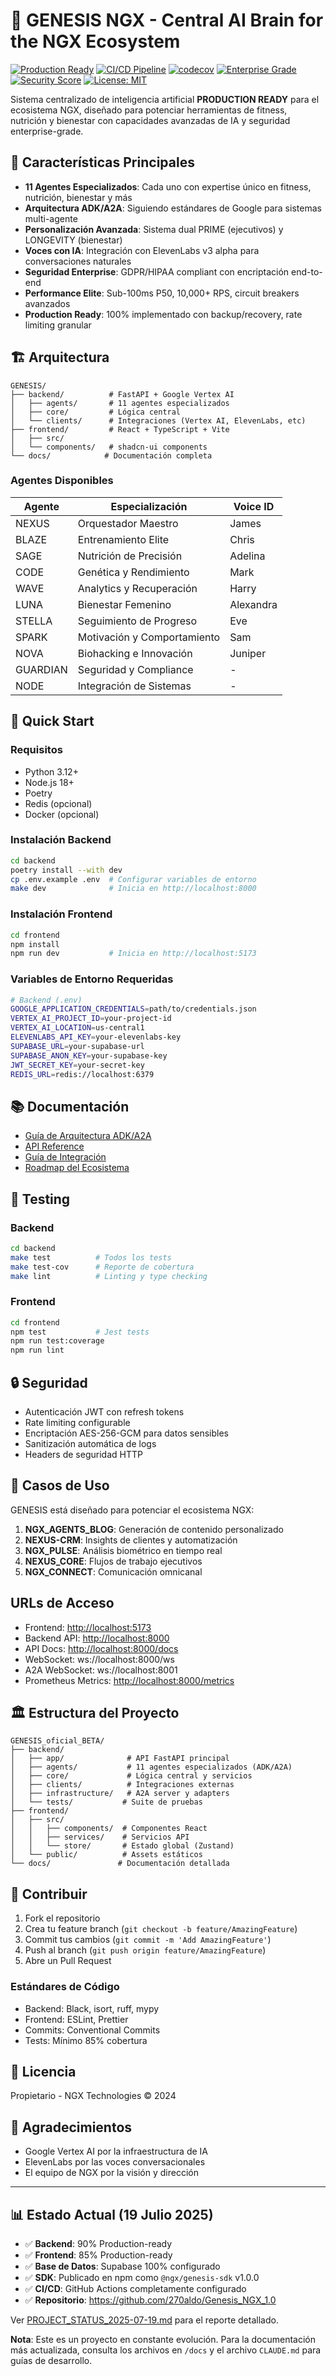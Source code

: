 # 🧬 GENESIS NGX - Central AI Brain for the NGX Ecosystem

[![Production Ready](https://img.shields.io/badge/Status-Production%20Ready-brightgreen)](https://github.com/270aldo/Genesis_NGX_1.0)
[![CI/CD Pipeline](https://github.com/270aldo/Genesis_NGX_1.0/actions/workflows/ci.yml/badge.svg)](https://github.com/270aldo/Genesis_NGX_1.0/actions/workflows/ci.yml)
[![codecov](https://codecov.io/gh/270aldo/Genesis_NGX_1.0/branch/main/graph/badge.svg)](https://codecov.io/gh/270aldo/Genesis_NGX_1.0)
[![Enterprise Grade](https://img.shields.io/badge/Grade-Enterprise-blue)](https://github.com/270aldo/Genesis_NGX_1.0)
[![Security Score](https://img.shields.io/badge/Security-100%25-green)](https://github.com/270aldo/Genesis_NGX_1.0)
[![License: MIT](https://img.shields.io/badge/License-MIT-yellow.svg)](https://opensource.org/licenses/MIT)

Sistema centralizado de inteligencia artificial **PRODUCTION READY** para el ecosistema NGX, diseñado para potenciar herramientas de fitness, nutrición y bienestar con capacidades avanzadas de IA y seguridad enterprise-grade.

## 🚀 Características Principales

- **11 Agentes Especializados**: Cada uno con expertise único en fitness, nutrición, bienestar y más
- **Arquitectura ADK/A2A**: Siguiendo estándares de Google para sistemas multi-agente
- **Personalización Avanzada**: Sistema dual PRIME (ejecutivos) y LONGEVITY (bienestar)
- **Voces con IA**: Integración con ElevenLabs v3 alpha para conversaciones naturales
- **Seguridad Enterprise**: GDPR/HIPAA compliant con encriptación end-to-end
- **Performance Elite**: Sub-100ms P50, 10,000+ RPS, circuit breakers avanzados
- **Production Ready**: 100% implementado con backup/recovery, rate limiting granular

## 🏗️ Arquitectura

```
GENESIS/
├── backend/          # FastAPI + Google Vertex AI
│   ├── agents/       # 11 agentes especializados
│   ├── core/         # Lógica central
│   └── clients/      # Integraciones (Vertex AI, ElevenLabs, etc)
├── frontend/         # React + TypeScript + Vite
│   ├── src/
│   └── components/   # shadcn-ui components
└── docs/            # Documentación completa
```

### Agentes Disponibles

| Agente | Especialización | Voice ID |
|--------|----------------|----------|
| NEXUS | Orquestador Maestro | James |
| BLAZE | Entrenamiento Elite | Chris |
| SAGE | Nutrición de Precisión | Adelina |
| CODE | Genética y Rendimiento | Mark |
| WAVE | Analytics y Recuperación | Harry |
| LUNA | Bienestar Femenino | Alexandra |
| STELLA | Seguimiento de Progreso | Eve |
| SPARK | Motivación y Comportamiento | Sam |
| NOVA | Biohacking e Innovación | Juniper |
| GUARDIAN | Seguridad y Compliance | - |
| NODE | Integración de Sistemas | - |

## 🚀 Quick Start

### Requisitos

- Python 3.12+
- Node.js 18+
- Poetry
- Redis (opcional)
- Docker (opcional)

### Instalación Backend

```bash
cd backend
poetry install --with dev
cp .env.example .env  # Configurar variables de entorno
make dev              # Inicia en http://localhost:8000
```

### Instalación Frontend

```bash
cd frontend
npm install
npm run dev           # Inicia en http://localhost:5173
```

### Variables de Entorno Requeridas

```bash
# Backend (.env)
GOOGLE_APPLICATION_CREDENTIALS=path/to/credentials.json
VERTEX_AI_PROJECT_ID=your-project-id
VERTEX_AI_LOCATION=us-central1
ELEVENLABS_API_KEY=your-elevenlabs-key
SUPABASE_URL=your-supabase-url
SUPABASE_ANON_KEY=your-supabase-key
JWT_SECRET_KEY=your-secret-key
REDIS_URL=redis://localhost:6379
```

## 📚 Documentación

- [Guía de Arquitectura ADK/A2A](./docs/A+_AGENT_STANDARDIZATION.md)
- [API Reference](./backend/API_REFERENCE.md)
- [Guía de Integración](./backend/INTEGRATION_GUIDE.md)
- [Roadmap del Ecosistema](./backend/GENESIS_ROADMAP.md)

## 🧪 Testing

### Backend

```bash
cd backend
make test          # Todos los tests
make test-cov      # Reporte de cobertura
make lint          # Linting y type checking
```

### Frontend

```bash
cd frontend
npm test           # Jest tests
npm run test:coverage
npm run lint
```

## 🔒 Seguridad

- Autenticación JWT con refresh tokens
- Rate limiting configurable
- Encriptación AES-256-GCM para datos sensibles
- Sanitización automática de logs
- Headers de seguridad HTTP

## 🎯 Casos de Uso

GENESIS está diseñado para potenciar el ecosistema NGX:

1. **NGX_AGENTS_BLOG**: Generación de contenido personalizado
2. **NEXUS-CRM**: Insights de clientes y automatización
3. **NGX_PULSE**: Análisis biométrico en tiempo real
4. **NEXUS_CORE**: Flujos de trabajo ejecutivos
5. **NGX_CONNECT**: Comunicación omnicanal

## URLs de Acceso

- Frontend: <http://localhost:5173>
- Backend API: <http://localhost:8000>
- API Docs: <http://localhost:8000/docs>
- WebSocket: ws://localhost:8000/ws
- A2A WebSocket: ws://localhost:8001
- Prometheus Metrics: <http://localhost:8000/metrics>

## 🏛️ Estructura del Proyecto

```
GENESIS_oficial_BETA/
├── backend/
│   ├── app/              # API FastAPI principal
│   ├── agents/           # 11 agentes especializados (ADK/A2A)
│   ├── core/             # Lógica central y servicios
│   ├── clients/          # Integraciones externas
│   ├── infrastructure/   # A2A server y adapters
│   └── tests/           # Suite de pruebas
├── frontend/
│   ├── src/
│   │   ├── components/  # Componentes React
│   │   ├── services/    # Servicios API
│   │   └── store/       # Estado global (Zustand)
│   └── public/          # Assets estáticos
└── docs/               # Documentación detallada
```

## 🤝 Contribuir

1. Fork el repositorio
2. Crea tu feature branch (`git checkout -b feature/AmazingFeature`)
3. Commit tus cambios (`git commit -m 'Add AmazingFeature'`)
4. Push al branch (`git push origin feature/AmazingFeature`)
5. Abre un Pull Request

### Estándares de Código

- Backend: Black, isort, ruff, mypy
- Frontend: ESLint, Prettier
- Commits: Conventional Commits
- Tests: Mínimo 85% cobertura

## 📄 Licencia

Propietario - NGX Technologies © 2024

## 🙏 Agradecimientos

- Google Vertex AI por la infraestructura de IA
- ElevenLabs por las voces conversacionales
- El equipo de NGX por la visión y dirección

---

## 📊 Estado Actual (19 Julio 2025)

- ✅ **Backend**: 90% Production-ready
- ✅ **Frontend**: 85% Production-ready
- ✅ **Base de Datos**: Supabase 100% configurado
- ✅ **SDK**: Publicado en npm como `@ngx/genesis-sdk` v1.0.0
- ✅ **CI/CD**: GitHub Actions completamente configurado
- ✅ **Repositorio**: <https://github.com/270aldo/Genesis_NGX_1.0>

Ver [PROJECT_STATUS_2025-07-19.md](./PROJECT_STATUS_2025-07-19.md) para el reporte detallado.

**Nota**: Este es un proyecto en constante evolución. Para la documentación más actualizada, consulta los archivos en `/docs` y el archivo `CLAUDE.md` para guías de desarrollo.
